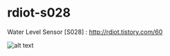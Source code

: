 # rdiot-s028
Water Level Sensor [S028] : http://rdiot.tistory.com/60

![alt text](http://cfile4.uf.tistory.com/image/226FEC3757CFEEB32A431A)
